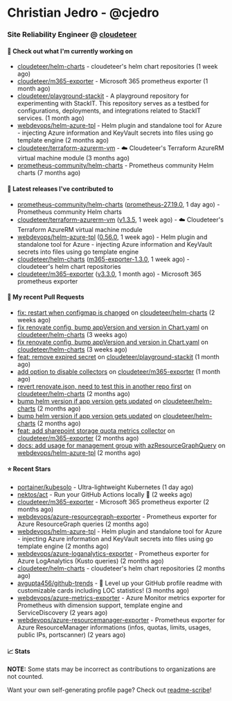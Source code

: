 # Christian Jedro - @cjedro
### Site Reliability Engineer @ [cloudeteer](https://cloudeteer.de/)

#### 👷 Check out what I'm currently working on

- [cloudeteer/helm-charts](https://github.com/cloudeteer/helm-charts) - cloudeteer&#39;s helm chart repositories (1 week ago)
- [cloudeteer/m365-exporter](https://github.com/cloudeteer/m365-exporter) - Microsoft 365 prometheus exporter (1 month ago)
- [cloudeteer/playground-stackit](https://github.com/cloudeteer/playground-stackit) - A playground repository for experimenting with StackIT. This repository serves as a testbed for configurations, deployments, and integrations related to StackIT services. (1 month ago)
- [webdevops/helm-azure-tpl](https://github.com/webdevops/helm-azure-tpl) - Helm plugin and standalone tool for Azure - injecting Azure information and KeyVault secrets into files using go template engine (2 months ago)
- [cloudeteer/terraform-azurerm-vm](https://github.com/cloudeteer/terraform-azurerm-vm) - ☁️ Cloudeteer&#39;s Terraform AzureRM virtual machine module (3 months ago)
- [prometheus-community/helm-charts](https://github.com/prometheus-community/helm-charts) - Prometheus community Helm charts (7 months ago)

#### 🔭 Latest releases I've contributed to

- [prometheus-community/helm-charts](https://github.com/prometheus-community/helm-charts) ([prometheus-27.19.0](https://github.com/prometheus-community/helm-charts/releases/tag/prometheus-27.19.0), 1 day ago) - Prometheus community Helm charts
- [cloudeteer/terraform-azurerm-vm](https://github.com/cloudeteer/terraform-azurerm-vm) ([v1.3.5](https://github.com/cloudeteer/terraform-azurerm-vm/releases/tag/v1.3.5), 1 week ago) - ☁️ Cloudeteer&#39;s Terraform AzureRM virtual machine module
- [webdevops/helm-azure-tpl](https://github.com/webdevops/helm-azure-tpl) ([0.56.0](https://github.com/webdevops/helm-azure-tpl/releases/tag/0.56.0), 1 week ago) - Helm plugin and standalone tool for Azure - injecting Azure information and KeyVault secrets into files using go template engine
- [cloudeteer/helm-charts](https://github.com/cloudeteer/helm-charts) ([m365-exporter-1.3.0](https://github.com/cloudeteer/helm-charts/releases/tag/m365-exporter-1.3.0), 1 week ago) - cloudeteer&#39;s helm chart repositories
- [cloudeteer/m365-exporter](https://github.com/cloudeteer/m365-exporter) ([v3.3.0](https://github.com/cloudeteer/m365-exporter/releases/tag/v3.3.0), 1 month ago) - Microsoft 365 prometheus exporter

#### 🔨 My recent Pull Requests

- [fix: restart when configmap is changed](https://github.com/cloudeteer/helm-charts/pull/19) on [cloudeteer/helm-charts](https://github.com/cloudeteer/helm-charts) (2 weeks ago)
- [fix renovate config, bump appVersion and version in Chart.yaml](https://github.com/cloudeteer/helm-charts/pull/18) on [cloudeteer/helm-charts](https://github.com/cloudeteer/helm-charts) (3 weeks ago)
- [fix renovate config, bump appVersion and version in Chart.yaml](https://github.com/cloudeteer/helm-charts/pull/16) on [cloudeteer/helm-charts](https://github.com/cloudeteer/helm-charts) (3 weeks ago)
- [feat: remove expired secret](https://github.com/cloudeteer/playground-stackit/pull/9) on [cloudeteer/playground-stackit](https://github.com/cloudeteer/playground-stackit) (1 month ago)
- [add option to disable collectors](https://github.com/cloudeteer/m365-exporter/pull/40) on [cloudeteer/m365-exporter](https://github.com/cloudeteer/m365-exporter) (1 month ago)
- [revert renovate.json, need to test this in another repo first](https://github.com/cloudeteer/helm-charts/pull/14) on [cloudeteer/helm-charts](https://github.com/cloudeteer/helm-charts) (2 months ago)
- [bump helm version if app version gets updated](https://github.com/cloudeteer/helm-charts/pull/12) on [cloudeteer/helm-charts](https://github.com/cloudeteer/helm-charts) (2 months ago)
- [bump helm version if app version gets updated](https://github.com/cloudeteer/helm-charts/pull/10) on [cloudeteer/helm-charts](https://github.com/cloudeteer/helm-charts) (2 months ago)
- [feat: add sharepoint storage quota metrics collector](https://github.com/cloudeteer/m365-exporter/pull/27) on [cloudeteer/m365-exporter](https://github.com/cloudeteer/m365-exporter) (2 months ago)
- [docs: add usage for management group with azResourceGraphQuery](https://github.com/webdevops/helm-azure-tpl/pull/78) on [webdevops/helm-azure-tpl](https://github.com/webdevops/helm-azure-tpl) (2 months ago)

#### ⭐ Recent Stars

- [portainer/kubesolo](https://github.com/portainer/kubesolo) - Ultra-lightweight Kubernetes (1 day ago)
- [nektos/act](https://github.com/nektos/act) - Run your GitHub Actions locally 🚀 (2 weeks ago)
- [cloudeteer/m365-exporter](https://github.com/cloudeteer/m365-exporter) - Microsoft 365 prometheus exporter (2 months ago)
- [webdevops/azure-resourcegraph-exporter](https://github.com/webdevops/azure-resourcegraph-exporter) - Prometheus exporter for Azure ResourceGraph queries (2 months ago)
- [webdevops/helm-azure-tpl](https://github.com/webdevops/helm-azure-tpl) - Helm plugin and standalone tool for Azure - injecting Azure information and KeyVault secrets into files using go template engine (2 months ago)
- [webdevops/azure-loganalytics-exporter](https://github.com/webdevops/azure-loganalytics-exporter) - Prometheus exporter for Azure LogAnalytics (Kusto queries) (2 months ago)
- [cloudeteer/helm-charts](https://github.com/cloudeteer/helm-charts) - cloudeteer&#39;s helm chart repositories (2 months ago)
- [avgupta456/github-trends](https://github.com/avgupta456/github-trends) - 🚀 Level up your GitHub profile readme with customizable cards including LOC statistics! (3 months ago)
- [webdevops/azure-metrics-exporter](https://github.com/webdevops/azure-metrics-exporter) - Azure Monitor metrics exporter for Prometheus with dimension support, template engine and ServiceDiscovery (2 years ago)
- [webdevops/azure-resourcemanager-exporter](https://github.com/webdevops/azure-resourcemanager-exporter) - Prometheus exporter for Azure ResourceManager informations (infos, quotas, limits, usages, public IPs, portscanner) (2 years ago)

#### 📈 Stats

**NOTE:** Some stats may be incorrect as contributions to organizations
are not counted.


Want your own self-generating profile page? Check out [readme-scribe](https://github.com/muesli/readme-scribe)!